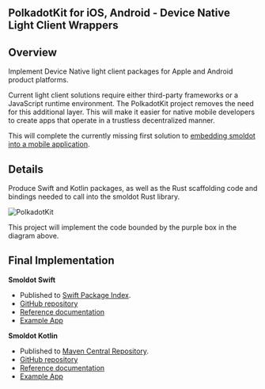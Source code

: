 ## PolkadotKit for iOS, Android - Device Native Light Client Wrappers

## Overview

Implement Device Native light client packages for Apple and Android product platforms.

Current light client solutions require either third-party frameworks or a JavaScript runtime environment. The PolkadotKit project removes the need for this additional layer. This will make it easier for native mobile developers to create apps that operate in a trustless decentralized manner.

This will complete the currently missing first solution to [embedding smoldot into a mobile application](https://github.com/smol-dot/smoldot?tab=readme-ov-file#can-i-embed-smoldot-into-a-mobile-application-or-an-application-in-general).

## Details

Produce Swift and Kotlin packages, as well as the Rust scaffolding code and bindings needed to call into the smoldot Rust library.

![PolkadotKit](https://github.com/user-attachments/assets/7d2a8409-ee48-41dc-89a8-0e153d42d79c)

This project will implement the code bounded by the purple box in the diagram above.

## Final Implementation

**Smoldot Swift**

* Published to [Swift Package Index](https://swiftpackageindex.com/finsig/smoldot-swift).
*  [GitHub repository](https://github.com/finsig/smoldot-swift)
* [Reference documentation](https://finsig.github.io/smoldot-swift/documentation/smoldotswift/)
* [Example App](https://github.com/finsig/smoldot-swift-example)

**Smoldot Kotlin**

* Published to [Maven Central Repository](https://central.sonatype.com/artifact/io.finsig/smoldotkotlin).
* [GitHub repository](https://github.com/finsig/smoldot-kotlin)
* [Reference documentation](https://finsig.github.io/smoldot-kotlin/)
* [Example App](https://github.com/finsig/smoldot-kotlin/tree/main/smoldotkotlinexample)

